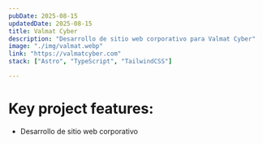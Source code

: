 ```yaml
---
pubDate: 2025-08-15
updatedDate: 2025-08-15
title: Valmat Cyber
description: "Desarrollo de sitio web corporativo para Valmat Cyber"
image: "./img/valmat.webp"
link: "https://valmatcyber.com"
stack: ["Astro", "TypeScript", "TailwindCSS"]

---
```


# Key project features:

- Desarrollo de sitio web corporativo
